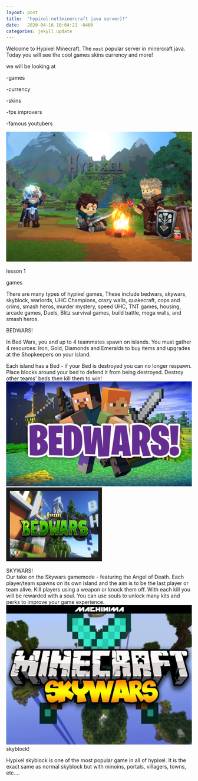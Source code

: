 ```yaml
---
layout: post
title:  "hypixel.net(minercraft java server)!"
date:   2020-04-16 10:04:21 -0400
categories: jekyll update
---
```

Welcome to Hypixel Minecraft. The `most` popular server in minercraft java. Today you will see the cool games skins currency and more! 


we will be looking at 


-games


-currency


-skins


-fps improvers


-famous youtubers



![Hypixel](/images/stuff.jpg)


lesson 1

games


There are many types of hypixel games, These include bedwars, skywars, skyblock, warlords, UHC Champions, crazy walls, quakecraft, cops and crims, smash heros, murder mystery, speed UHC, TNT games, housing, arcade games, Duels, Blitz survival games, build battle, mega walls, and smash heros.

BEDWARS!


In Bed Wars, you and up to 4 teammates spawn on islands. You must gather 4 resources: Iron, Gold, Diamonds and Emeralds to buy items and upgrades at the Shopkeepers on your island.

Each island has a Bed - if your Bed is destroyed you can no longer respawn. Place blocks around your bed to defend it from being destroyed. Destroy other teams' beds then kill them to win!
![Hypixel](/images/bedwars.jpg)
<a href="https://www.youtube.com/watch?v=ZX6RqosK8eo" target="_blank"><img src="/images/bedwars2.jpeg" 
alt="IMAGE ALT TEXT HERE" width="240" height="180" border="10" /></a>

SKYWARS!	
Our take on the Skywars gamemode - featuring the Angel of Death. Each player/team spawns on its own island and the aim is to be the last player or team alive. Kill players using a weapon or knock them off. With each kill you will be rewarded with a soul. You can use souls to unlock many kits and perks to improve your game experience.
![Hypixel](/images/skywars.jpg)
skyblock!

Hypixel skyblock is one of the most popular game in all of hypixel. It is the exact same as normal skyblock but with minoins, portals, villagers, towns, etc....


